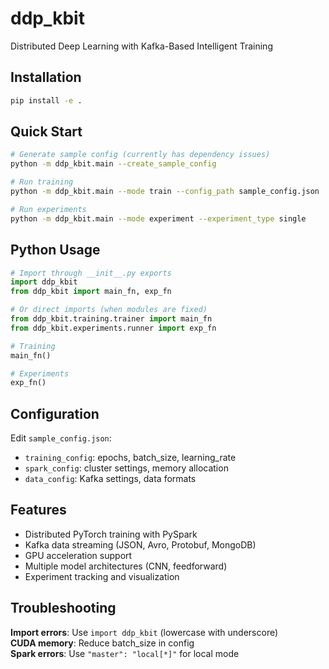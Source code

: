 # ddp_kbit

Distributed Deep Learning with Kafka-Based Intelligent Training

## Installation

```bash
pip install -e .
```

## Quick Start

```bash
# Generate sample config (currently has dependency issues)
python -m ddp_kbit.main --create_sample_config

# Run training
python -m ddp_kbit.main --mode train --config_path sample_config.json

# Run experiments  
python -m ddp_kbit.main --mode experiment --experiment_type single
```

## Python Usage

```python
# Import through __init__.py exports
import ddp_kbit
from ddp_kbit import main_fn, exp_fn

# Or direct imports (when modules are fixed)
from ddp_kbit.training.trainer import main_fn
from ddp_kbit.experiments.runner import exp_fn

# Training
main_fn()

# Experiments
exp_fn()
```

## Configuration

Edit `sample_config.json`:
- `training_config`: epochs, batch_size, learning_rate
- `spark_config`: cluster settings, memory allocation  
- `data_config`: Kafka settings, data formats

## Features

- Distributed PyTorch training with PySpark
- Kafka data streaming (JSON, Avro, Protobuf, MongoDB)
- GPU acceleration support
- Multiple model architectures (CNN, feedforward)
- Experiment tracking and visualization

## Troubleshooting

**Import errors**: Use `import ddp_kbit` (lowercase with underscore)  
**CUDA memory**: Reduce batch_size in config  
**Spark errors**: Use `"master": "local[*]"` for local mode